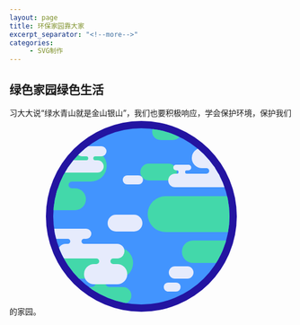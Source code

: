 ```yaml
---
layout: page
title: 环保家园靠大家
excerpt_separator: "<!--more-->"
categories:
     - SVG制作
---
```


##   绿色家园绿色生活  
习大大说“绿水青山就是金山银山”，我们也要积极响应，学会保护环境，保护我们的家园。<!--more-->
<svg xmlns="http://www.w3.org/2000/svg" xmlns:xlink="http://www.w3.org/1999/xlink" version="1.1" width="350" height="350">
  <defs>
    <clipPath id="clip">
      <circle cx="175" cy="175" r="157"/>
    </clipPath>
  </defs>
  <circle cx="175" cy="175" r="170" fill="#2314a1">
     <animate attributeName="r" calcMode="spline" keySplines="0.3 0 0.7 1;0.3 0 0.7 1"
              values="170;175;170" dur="5s" repeatCount="indefinite"/>
  </circle>
  <circle cx="175" cy="175" r="157" fill="#4294fe"/>
  <g clip-path="url(#clip)">
    <g>
      <g id="land" fill="#43d8aa">
        <path d="M14 101v12a6 6 0 0 1 6 6 6 6 0 0 1-6 6v12h40v-12a6 6 0 0 1-6-6 6 6 0 0 1 6-6v-12H14zm75 177v8a7.5 7.5 0 0 1 7.5 7.5A7.5 7.5 0 0 1 89 301v9h32v-9a7.5 7.5 0 0 1-7.5-7.5 7.5 7.5 0 0 1 7.5-7.5v-8z"/>
        <rect y="9"   x="197" width="52"  height="30" rx="15" ry="15"/>
        <rect y="57"  x="-34" width="150" height="56" rx="28" ry="28"/>
        <rect y="81"  x="176" width="65"  height="30" ry="15" rx="15"/>
        <rect y="125" x="-3"  width="82"  height="39" ry="19.5" rx="19.5"/>
        <rect y="139" x="189" width="195" height="64" rx="32" ry="32"/>
        <rect y="218" x="250" width="100" height="40" rx="20" ry="20"/>
        <rect y="230" x="-17" width="180" height="56" ry="28" rx="28"/>
        <rect y="301" x="56"  width="104" height="30" rx="15" ry="15"/>
      </g>
      <use transform="translate(400 0)" xlink:href="#land"/>
      <animateTransform attributeName="transform" attributeType="XML" type="translate"
                        from="0 0" to="-400 0" dur="15s" repeatCount="indefinite"/>
    </g>
    <g>
      <g id="clouds" fill="#e6ebfc">
        <path d="M242 87v6.03a3 3 0 0 1 .38-.03 3 3 0 0 1 3 3 3 3 0 0 1-3 3 3 3 0 0 1-.38-.03V105h18v-6a3 3 0 0 1-3-3 3 3 0 0 1 3-3v-6zm53-2v4a5 5 0 0 1 0 10v4h30v-4a5 5 0 0 1 0-10v-4h-30zM48 209v6a4.5 4.5 0 1 1 0 9v3h29v-3a4.5 4.5 0 1 1 0-9v-6zM81 65v3a3.5 3.5 0 1 1 0 7v2h16v-2a3.5 3.5 0 1 1 0-7v-3zm18 181v4a5 5 0 0 1 0 10v4h30v-4a5 5 0 0 1 0-10v-4z"/>
        <rect y="50"  x="64"  width="53"  height="18" rx="9"  ry="9" />
        <rect y="53"  x="269" width="80"  height="36" rx="18" ry="18"/>
        <rect y="75"  x="0"   width="112" height="22" rx="11" ry="11"/>
        <rect y="83"  x="236" width="32"  height="10" rx="5"  ry="5" />
        <rect y="99"  x="227" width="112" height="24" rx="12" ry="12"/>
        <rect y="102" x="146" width="36"  height="16" rx="8"  ry="8" />
        <rect y="172" x="119" width="62"  height="30" rx="15" ry="15"/>
        <rect y="197" x="0"   width="90"  height="18" rx="9"  ry="9" />
        <rect y="293" x="219" width="30"  height="16" rx="8"  ry="8" />
        <rect y="224" x="31"  width="118" height="26" rx="13" ry="13"/>
        <rect y="260" x="77"  width="77"  height="36" rx="18" ry="18"/>
        <rect y="264" x="228" width="44"  height="22" rx="11" ry="11"/>
      </g>
      <use transform="translate(400 0)" xlink:href="#clouds"/>
      <animateTransform attributeName="transform" attributeType="XML" type="translate"
                        from="0 0" to="-400 0" dur="10s" repeatCount="indefinite"/>
    </g>
  </g>
</svg>